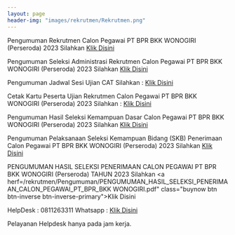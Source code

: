 ```yaml
---
layout: page
header-img: "images/rekrutmen/Rekrutmen.png"
---
```

Pengumuman Rekrutmen Calon Pegawai PT BPR BKK WONOGIRI (Perseroda) 2023 Silahkan 
<a href="/rekrutmen/Pengumuman/PENGUMUMAN REKRUTMEN PEGAWAI 2023.pdf" class="buynow btn btn-inverse btn-inverse-primary">Klik Disini</a>
<div class="btn--wrapper">

Pengumuman Seleksi Administrasi Rekrutmen Calon Pegawai PT BPR BKK WONOGIRI (Perseroda) 2023 Silahkan 
<a href="/rekrutmen/Pengumuman/PENGUMUMAN SELEKSI ADMINISTRASI.pdf" class="buynow btn btn-inverse btn-inverse-primary">Klik Disini</a>
<div class="btn--wrapper">

Pengumuman Jadwal Sesi Ujian CAT Silahkan :
<a href="/rekrutmen/Pengumuman/PENGUMUMAN SESI UJIAN CAT.pdf" class="buynow btn btn-inverse btn-inverse-primary">Klik Disini</a>
<div class="btn--wrapper">

Cetak Kartu Peserta Ujian Rekrutmen Calon Pegawai PT BPR BKK WONOGIRI (Perseroda) 2023 Silahkan : <a href="https://bkkwonogiri.com" class="buynow btn btn-inverse btn-inverse-primary">Klik Disini</a>
<div class="btn--wrapper">

Pengumuman Hasil Seleksi Kemampuan Dasar Calon Pegawai PT BPR BKK WONOGIRI (Perseroda) 2023  Silahkan 
<a href="/rekrutmen/Pengumuman/PENGUMUMAN_HASIL_SELEKSI_KEMAMPUAN_DASAR_CALON_PEGAWAI.pdf" class="buynow btn btn-inverse btn-inverse-primary">Klik Disini</a>
<div class="btn--wrapper">

Pengumuman Pelaksanaan Seleksi Kemampuan Bidang (SKB) Penerimaan Calon Pegawai PT BPR BKK WONOGIRI (Perseroda) 2023 Silahkan 
<a href="/rekrutmen/Pengumuman/PENGUMUMAN_PELAKSANAAN_SELEKSI_KEMAMPUAN_BIDANG_PENERIMAAN_CALON_PEGAWAI.pdf" class="buynow btn btn-inverse btn-inverse-primary">Klik Disini</a>
<div class="btn--wrapper">

PENGUMUMAN HASIL SELEKSI  PENERIMAAN CALON PEGAWAI PT BPR BKK WONOGIRI (Perseroda) TAHUN 2023 Silahkan 
<a herf=/rekrutmen/Pengumuman/PENGUMUMAN_HASIL_SELEKSI_PENERIMAAN_CALON_PEGAWAI_PT_BPR_BKK WONOGIRI.pdf" class="buynow btn btn-inverse btn-inverse-primary">Klik Disini</a>
<div class="btn--wrapper">

HelpDesk : 0811263311
Whatsapp : <a href="https://wa.link/3ojs9z" class="buynow btn btn-inverse btn-inverse-primary">Klik Disini</a>
<div class="btn--wrapper">

Pelayanan Helpdesk hanya pada jam kerja.


